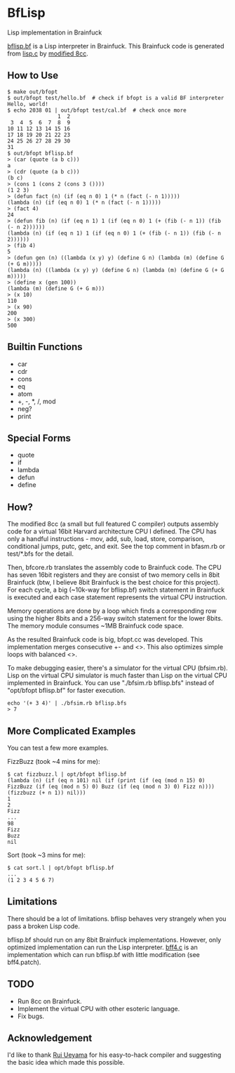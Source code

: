 BfLisp
=======

Lisp implementation in Brainfuck

[bflisp.bf](https://github.com/shinh/bflisp/blob/master/bflisp.bf)
is a Lisp interpreter in Brainfuck. This Brainfuck code is generated
from
[lisp.c](https://github.com/shinh/bflisp/blob/master/lisp.c)
by [modified 8cc](https://github.com/shinh/8cc/tree/bfs).


How to Use
----------

    $ make out/bfopt
    $ out/bfopt test/hello.bf  # check if bfopt is a valid BF interpreter
    Hello, world!
    $ echo 2038 01 | out/bfopt test/cal.bf  # check once more
                    1  2
     3  4  5  6  7  8  9
    10 11 12 13 14 15 16
    17 18 19 20 21 22 23
    24 25 26 27 28 29 30
    31
    $ out/bfopt bflisp.bf
    > (car (quote (a b c)))
    a
    > (cdr (quote (a b c)))
    (b c)
    > (cons 1 (cons 2 (cons 3 ())))
    (1 2 3)
    > (defun fact (n) (if (eq n 0) 1 (* n (fact (- n 1)))))
    (lambda (n) (if (eq n 0) 1 (* n (fact (- n 1)))))
    > (fact 4)
    24
    > (defun fib (n) (if (eq n 1) 1 (if (eq n 0) 1 (+ (fib (- n 1)) (fib (- n 2))))))
    (lambda (n) (if (eq n 1) 1 (if (eq n 0) 1 (+ (fib (- n 1)) (fib (- n 2))))))
    > (fib 4)
    5
    > (defun gen (n) ((lambda (x y) y) (define G n) (lambda (m) (define G (+ G m)))))
    (lambda (n) ((lambda (x y) y) (define G n) (lambda (m) (define G (+ G m)))))
    > (define x (gen 100))
    (lambda (m) (define G (+ G m)))
    > (x 10)
    110
    > (x 90)
    200
    > (x 300)
    500


Builtin Functions
-----------------

- car
- cdr
- cons
- eq
- atom
- +, -, *, /, mod
- neg?
- print


Special Forms
-------------

- quote
- if
- lambda
- defun
- define


How?
----

The modified 8cc (a small but full featured C compiler) outputs
assembly code for a virtual 16bit Harvard architecture CPU I
defined. The CPU has only a handful instructions - mov, add, sub,
load, store, comparison, conditional jumps, putc, getc, and exit. See
the top comment in bfasm.rb or test/*.bfs for the detail.

Then, bfcore.rb translates the assembly code to Brainfuck code. The
CPU has seven 16bit registers and they are consist of two memory cells
in 8bit Brainfuck (btw, I believe 8bit Brainfuck is the best choice for
this project). For each cycle, a big (~10k-way for bflisp.bf) switch
statement in Brainfuck is executed and each case statement represents
the virtual CPU instruction.

Memory operations are done by a loop which finds a corresponding row
using the higher 8bits and a 256-way switch statement for the lower
8bits. The memory module consumes ~1MB Brainfuck code space.

As the resulted Brainfuck code is big, bfopt.cc was developed. This
implementation merges consecutive +- and <>. This also optimizes
simple loops with balanced <>.

To make debugging easier, there's a simulator for the virtual CPU
(bfsim.rb). Lisp on the virtual CPU simulator is much faster than
Lisp on the virtual CPU implemented in Brainfuck. You can use
"./bfsim.rb bflisp.bfs" instead of "opt/bfopt bflisp.bf" for faster
execution.

    echo '(+ 3 4)' | ./bfsim.rb bflisp.bfs
    > 7


More Complicated Examples
-------------------------

You can test a few more examples.

FizzBuzz (took ~4 mins for me):

    $ cat fizzbuzz.l | opt/bfopt bflisp.bf
    (lambda (n) (if (eq n 101) nil (if (print (if (eq (mod n 15) 0) FizzBuzz (if (eq (mod n 5) 0) Buzz (if (eq (mod n 3) 0) Fizz n)))) (fizzbuzz (+ n 1)) nil)))
    1
    2
    Fizz
    ...
    98
    Fizz
    Buzz
    nil

Sort (took ~3 mins for me):

    $ cat sort.l | opt/bfopt bflisp.bf
    ...
    (1 2 3 4 5 6 7)


Limitations
-----------

There should be a lot of limitations. bflisp behaves very strangely
when you pass a broken Lisp code.

bflisp.bf should run on any 8bit Brainfuck implementations. However,
only optimized implementation can run the Lisp interpreter.
[bff4.c](http://mazonka.com/brainf/) is an implementation which can
run bflisp.bf with little modification (see bff4.patch).


TODO
----

* Run 8cc on Brainfuck.
* Implement the virtual CPU with other esoteric language.
* Fix bugs.


Acknowledgement
---------------

I'd like to thank [Rui Ueyama](https://github.com/rui314/) for his
easy-to-hack compiler and suggesting the basic idea which made this
possible.
